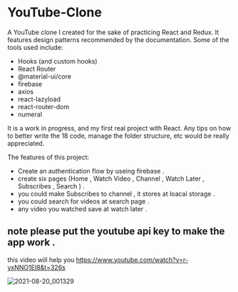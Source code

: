 
# YouTube-Clone

A  YouTube clone I created for the sake of practicing React and Redux. It features design 
patterns recommended by the documentation. Some of the tools used include: <br />

* Hooks (and custom hooks)
* React Router
* @material-ui/core
* firebase
* axios
* react-lazyload
* react-router-dom
* numeral

It is a work in progress, and my first real project with React. Any tips on how to better write the  18 code, manage the folder structure, etc would be really appreciated. <br />

The features of this project: <br />

* Create an authentication flow by useing firebase . 
* create six pages (Home , Watch Video , Channel , Watch Later , Subscribes , Search  ) .
* you could make Subscribes to channel  , it stores at loacal storage .  
* you could search for videos at search page . 
* any video you watched save at watch later .  

## note please put the youtube api key to make the app work . 
this video will help you https://www.youtube.com/watch?v=r-yxNNO1EI8&t=326s

![2021-08-20_001329](https://user-images.githubusercontent.com/65419936/130153648-c5bdf563-141e-453b-abbc-a96a90c9f965.jpg)
